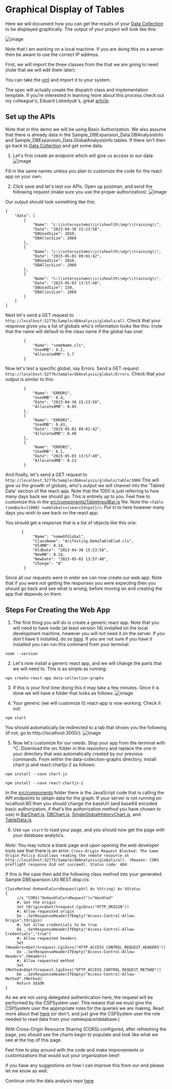 # Graphical Display of Tables

Here we will document how you can get the results of your [Data Collection](https://github.com/Ari-Glikman/DataCollection) to be displayed graphically. The output of your project will look like this:

![image](https://github.com/Ari-Glikman/DataCollection-UI/assets/73805987/60fc9294-d2a7-4e26-a388-d98a878adff9)

Note that I am working on a local machine. If you are doing this on a server then be aware to use the correct IP address.

First, we will import the three classes from the that we are going to need (note that we will edit them later):

You can take the [xml](https://github.com/Ari-Glikman/DataCollection-UI/blob/main/Importable/REST.xml) and import it to your system.

The spec will actually create the dispatch class and implementation template. If you're interested in learning more about this process check out my colleague's, Eduard Lebedyuk's, great [article](https://community.intersystems.com/post/developing-rest-api-spec-first-approach).


## Set up the APIs
Note that in this demo we will be using Basic Authorization. We also assume that there is already data in the Sample_DBExpansion_Data.DBAnalysisInfo and Sample_DBExpansion_Data.GlobalAnalysisInfo tables. If there isn't then go back to [Data Collection](https://github.com/Ari-Glikman/DataCollection) and get some data.

1. Let's first create an endpoint which will give us access to our data:
![image](https://github.com/Ari-Glikman/DataCollection-UI/assets/73805987/8da97973-ac8d-45be-9c9f-ec355910f1f6)

Fill in the same names unless you plan to customize the code for the react app on your own.

2. Click save and let's test our APIs. Open up postman, and send the following request (make sure you use the proper authorization):
![image](https://github.com/Ari-Glikman/DataCollection-UI/assets/73805987/be2d2bb5-3295-477e-9e1c-0b016f76067c)

Our output should look something like this:

```
{
    "data": [
        {
            "Name": "c:\\intersystems\\irishealth\\mgr\\training\\",
            "Date": "2023-04-30 15:23:58",
            "DBUsedSize": 2010,
            "DBAllocSize": 2060
        },
        {
            "Name": "c:\\intersystems\\irishealth\\mgr\\training\\",
            "Date": "2023-05-01 09:01:42",
            "DBUsedSize": 2010,
            "DBAllocSize": 2060
        },
        {
            "Name": "c:\\intersystems\\irishealth\\mgr\\training\\",
            "Date": "2023-05-03 13:57:40",
            "DBUsedSize": 150,
            "DBAllocSize": 2060
        }
    ]
}
```

Next let's send a GET request to ```http://localhost:52776/Sample/dbAnalysis/globals/all```. Check that your response gives you a list of globals who's information looks like this:
(note that the name will default to the class name if the global has one)
```
        {
            "Name": "someName.cls",
            "UsedMB": 4.2,
            "AllocatedMB": 5.7
        }
```

Now let's test a specific global, say Errors. Send a GET request ```http://localhost:52776/Sample/dbAnalysis/global/Errors```. Check that your output is similar to this:
```
        {
            "Name": "ERRORS",
            "UsedMB": 0.4,
            "Date": "2023-04-30 15:23:58",
            "AllocatedMB": 0.45
        },
        {
            "Name": "ERRORS",
            "UsedMB": 0.43,
            "Date": "2023-05-01 09:01:42",
            "AllocatedMB": 0.49
        },
        {
            "Name": "ERRORS",
            "UsedMB": 0.1,
            "Date": "2023-05-03 13:57:40",
            "AllocatedMB": 0.13
        }
```
And finally, let's send a GET request to ```http://localhost:52776/Sample/dbAnalysis/globals/table/1000```
This will give us the growth of globals, who's output we will channel into the 'Tabled Data' section of the react-app. Note that the 1000 is just referring to how many days back we should go. This is entirely up to you. Feel free to customize this in the [src/components/TableInputBar.js](https://github.com/Ari-Glikman/DataCollection-UI/blob/main/src/components/TableInputBar.js) file. Note the 
```<Table timeBack={1000} numGlobals={searchInput}/>```. Put in to here however many days you wish to see back on the react app.

You should get a response that is a list of objects like this one:
```
       {
            "Name": "nameOfGlobal",
            "ClassName": "AriTesting.DemoTableElad.cls",
            "OldMB": 0.14,
            "OldDate": "2023-04-30 15:23:58",
            "NewMB": 0.14,
            "NewDate": "2023-05-03 13:57:40",
            "Change": "0"
        }
```


Since all our requests were in order we can now create our web app. Note that if you were not getting the responses you were expecting then you should go back and see what is wrong, before moving on and creating the app that depends on them. 

## Steps For Creating the Web App
1. The first thing you will do is create a generic react app. Note that you will need to have node (at least version 14) installed on the local development machine, however you will not need it on the server. If you don't have it installed, do so [here](https://nodejs.org/en/download). If you are not sure if you have it installed you can run this command from your terminal:
```
node --version
``` 

2. Let's now install a generic react app, and we will change the parts that we will need to. This is as simple as running:
```
npx create-react-app data-collection-graphs
```

3. If this is your first time doing this it may take a few minutes. Once it is done we will have a folder that looks as follows:
![image](https://github.com/Ari-Glikman/DataCollection-UI/assets/73805987/0b637f0a-238f-4c3b-9162-b3cb565e0333)

4. Your generic (we will customize it) react-app is now working. Check it out:
```
npm start
```
You should automatically be redirected to a tab that shows you the following (if not, go to http://localhost:3000/):
![image](https://github.com/Ari-Glikman/DataCollection-UI/assets/73805987/a9de547f-c657-44bf-8d98-c0bc86f8c25d)

5. Now let's customize for our needs. Stop your app from the terminal with ^C. Download the src folder in this repository and replace the one in your directory that was automatically created by our previous commands. From within the data-collection-graphs directory, install chart-js and react-chartjs-2 as follows:
```
npm install --save chart.js
```
```
npm install --save react-chartjs-2
```

In the [src/components](https://github.com/Ari-Glikman/DataCollection-UI/tree/main/src/components) folder there is the JavaScript code that is calling the API endpoints to obtain data for the graph. If your server is not running on localhost:80 then you should change the baseUrl (and base64 encoded basic authorization, if that's the authorization method you have chosen to use) in [BarChart.js](https://github.com/Ari-Glikman/DataCollection-UI/blob/main/src/components/BarChart.js), [DBChart.js](https://github.com/Ari-Glikman/DataCollection-UI/blob/main/src/components/DBChart.js), [SingleGlobalHistoryChart.js](https://github.com/Ari-Glikman/DataCollection-UI/blob/main/src/components/SingleGlobalHistoryChart.js), and [TableData.js](https://github.com/Ari-Glikman/DataCollection-UI/blob/main/src/components/TableData.js).

6. Use ```npm start``` to load your page, and you should now get the page with your database analytics.

*Note:* You may notice a blank page and upon opening the web developer tools see that there is an error: ```Cross-Origin Request Blocked: The Same Origin Policy disallows reading the remote resource at http://localhost:52775/Sample/dbAnalysis/globals/all. (Reason: CORS preflight response did not succeed). Status code: 404.```

If this is the case then add the following class method into your generated Sample.DBExpansion.Util.REST.disp.cls:

```
ClassMethod OnHandleCorsRequest(pUrl As %String) As %Status
{
     //s ^CORS("OnHandleCorsRequest")="Handled"
     #; Get the origin
     Set tOrigin=$Get(%request.CgiEnvs("HTTP_ORIGIN"))
     #; Allow requested origin
     Do ..SetResponseHeaderIfEmpty("Access-Control-Allow-Origin",tOrigin)
     #; Set allow credentials to be true
     Do ..SetResponseHeaderIfEmpty("Access-Control-Allow-Credentials","true")
     #; Allow requested headers
     Set tHeaders=$Get(%request.CgiEnvs("HTTP_ACCESS_CONTROL_REQUEST_HEADERS"))
     Do ..SetResponseHeaderIfEmpty("Access-Control-Allow-Headers",tHeaders)
     #; Allow requested method
     Set tMethod=$Get(%request.CgiEnvs("HTTP_ACCESS_CONTROL_REQUEST_METHOD"))
     Do ..SetResponseHeaderIfEmpty("Access-Control-Allow-Method",tMethod)
     Return $$$OK
}
```

As we are not using delegated authentication here, the request will be performed by the CSPSystem user. This means that we must give the CSPSystem user the appropriate roles for the queries we are making. Read more about that [here](https://docs.intersystems.com/iris20241/csp/docbook/DocBook.UI.Page.cls?KEY=GREST_specification#GREST_specification_cors) (or don't, and just give the CSPSystem user the role needed to read data from your namespace/database.)

With Cross-Origin Resource Sharing (CORS) configured, after refreshing the page, you should see the charts begin to populate and look like what we see at the top of this page.

Feel free to play around with the code and make improvements or customizations that would suit your organization best!

If you have any suggestions on how I can improve this from our end please let me know as well.

Continue onto the data analysis repo [here](https://github.com/Ari-Glikman/DataAnalysis)
